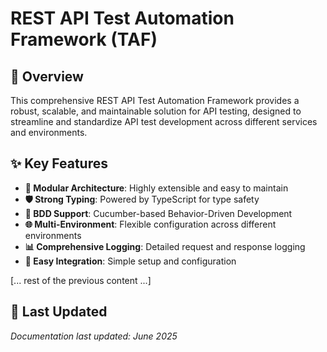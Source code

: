 # REST API Test Automation Framework (TAF)

## 🌟 Overview

This comprehensive REST API Test Automation Framework provides a robust, scalable, and maintainable solution for API testing, designed to streamline and standardize API test development across different services and environments.

## ✨ Key Features

- **🔧 Modular Architecture**: Highly extensible and easy to maintain
- **🛡️ Strong Typing**: Powered by TypeScript for type safety
- **🥒 BDD Support**: Cucumber-based Behavior-Driven Development
- **🌐 Multi-Environment**: Flexible configuration across different environments
- **📊 Comprehensive Logging**: Detailed request and response logging
- **🚀 Easy Integration**: Simple setup and configuration

[... rest of the previous content ...]

## 📝 Last Updated

*Documentation last updated: June 2025*